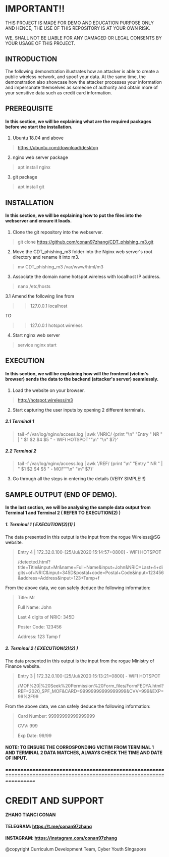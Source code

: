 # IMPORTANT!!

THIS PROJECT IS MADE FOR DEMO AND EDUCATION PURPOSE ONLY AND HENCE, THE USE OF THIS REPOSITORY IS AT YOUR OWN RISK. 

WE, SHALL NOT BE LIABLE FOR ANY DAMAGED OR LEGAL CONSENTS BY YOUR USAGE OF THIS PROJECT.

## INTRODUCTION

The following demonstration illustrates how an attacker is able to create a public wireless network, and spoof your data.
At the same time, the demonstration also showcase how the attacker processes your information and impersonate themselves as someone of authority and obtain more of your sensitive data such as credit card information.


## PREREQUISITE

#### In this section, we will be explaining what are the required packages before we start the installation.
1. Ubuntu 18.04 and above
> https://ubuntu.com/download/desktop
2. nginx web server package
> apt install nginx
3. git package
> apt install git

## INSTALLATION

#### In this section, we will be explaining how to put the files into the webserver and ensure it loads.

1. Clone the git repository into the webserver.
> git clone https://github.com/conan97zhang/CDT_phishing_m3.git

2. Move the CDT_phishing_m3 folder into the Nginx web server's root directory and rename it into m3.
> mv CDT_phishing_m3 /var/www/html/m3

3. Associate the domain name hotspot.wireless with localhost IP address.
> nano /etc/hosts

3.1 Amend the following line from

>> 127.0.0.1    localhost

TO

>> 127.0.0.1    hotspot.wireless

4. Start nginx web server

> service nginx start

## EXECUTION

#### In this section, we will be explaining how will the frontend (victim's browser) sends the data to the backend (attacker's server) seamlessly.

1. Load the website on your browser.

> http://hotspot.wireless/m3

2. Start capturing the user inputs by opening 2 different terminals.

##### 2.1 Terminal 1
> tail -f /var/log/nginx/access.log | awk '/NRIC/ {print "\n" "Entry " NR " | " $1 $2 $4 $5 " - WIFI HOTSPOT""\n" "\n"  $7}'

##### 2.2 Terminal 2
> tail -f /var/log/nginx/access.log | awk '/REF/ {print "\n" "Entry " NR " | " $1 $2 $4 $5 " - MOF""\n" "\n"  $7}'

3. Go through all the steps in entering the details (VERY SIMPLE!!!)

## SAMPLE OUTPUT (END OF DEMO).

#### In the last section, we will be analysing the sample data output from Terminal 1 and Terminal 2 ( REFER TO EXECUTION(2) )

##### 1. Terminal 1 ( EXECUTION(2)(1) )

The data presented in this output is the input from the rogue Wireless@SG website.

> Entry 4 | 172.32.0.100-[25/Jul/2020:15:14:57+0800] - WIFI HOTSPOT
> 
> /detected.html?title=Title&input=Mr&name=Full+Name&input=John&NRIC=Last+4+digits+of+NRIC&input=345D&postal+code=Postal+Code&input=123456&address=Address&input=123+Tamp+f

From the above data, we can safely deduce the following information:

> Title: Mr
>
> Full Name: John
>
> Last 4 digits of NRIC: 345D
>
> Poster Code: 123456
>
> Address: 123 Tamp f

##### 2. Terminal 2 ( EXECUTION(2)(2) )

The data presented in this output is the input from the rogue Ministry of Finance website. 

> Entry 3 | 172.32.0.100-[25/Jul/2020:15:13:21+0800] - WIFI HOTSPOT
>
> /MOF%20|%20Seek%20Permission%20Form_files/FormFEDYA.html?REF=2020_SPF_MOF&CARD=99999999999999999&CVV=999&EXP=99%2F99

From the above data, we can safely deduce the following information:

> Card Number: 99999999999999999
>
> CVV: 999
>
> Exp Date: 99/99

#### NOTE: TO ENSURE THE CORROSPONDING VICTIM FROM TERMINAL 1 AND TERMINAL 2 DATA MATCHES, ALWAYS CHECK THE TIME AND DATE OF INPUT.

##### ====================================================================================================================

# CREDIT AND SUPPORT

#### ZHANG TIANCI CONAN
#### TELEGRAM: https://t.me/conan97zhang
#### INSTAGRAM: https://instagram.com/conan97zhang

@copyright Curriculum Development Team, Cyber Youth SIngapore

